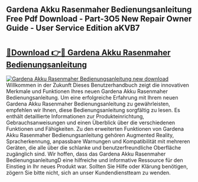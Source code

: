 ## Gardena Akku Rasenmaher Bedienungsanleitung Free Pdf Download - Part-3O5 New Repair Owner Guide - User Service Edition aKVB7

# <h2><a href="http://df3hk1.blite.top/?on=Gardena+Akku+Rasenmaher+Bedienungsanleitung">🔗Download 👉🔴 Gardena Akku Rasenmaher Bedienungsanleitung</a></h2>

[![Gardena Akku Rasenmaher Bedienungsanleitung new download](https://i.imgur.com/lujVjoI.png)](http://df3hk1.blite.top/?on=Gardena+Akku+Rasenmaher+Bedienungsanleitung)
Willkommen in der Zukunft Dieses Benutzerhandbuch zeigt die innovativen Merkmale und Funktionen Ihres neuen Gardena Akku Rasenmaher Bedienungsanleitung. Um eine erfolgreiche Erfahrung mit Ihrem neuen Gardena Akku Rasenmaher Bedienungsanleitung zu gewährleisten, empfehlen wir Ihnen, diese Bedienungsanleitung sorgfältig zu lesen. Es enthält detaillierte Informationen zur Produkteinrichtung, Gebrauchsanweisungen und einen Überblick über die verschiedenen Funktionen und Fähigkeiten. Zu den erweiterten Funktionen von Gardena Akku Rasenmaher Bedienungsanleitung gehören Augmented Reality, Spracherkennung, anpassbare Warnungen und Kompatibilität mit mehreren Geräten, die alle über die schlanke und benutzerfreundliche Oberfläche zugänglich sind. Wir hoffen, dass das Gardena Akku Rasenmaher BedienungsanleitungD eine hilfreiche und informative Ressource für den Einstieg in Ihr neues Produkt war. Sollten Sie Hilfe oder Klärung benötigen, zögern Sie bitte nicht, sich an unser Kundendienstteam zu wenden.
